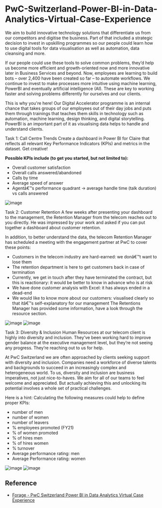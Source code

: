 # PwC-Switzerland-Power-BI-in-Data-Analytics-Virtual-Case-Experience
We aim to build innovative technology solutions that differentiate us from our competitors and digitise the business. Part of that included a strategic decision to invest in upskilling programmes so our people could learn how to use digital tools for data visualisation as well as automation, data cleansing and more.

If our people could use these tools to solve common problems, they’d help us become more efficient and growth-oriented now and more innovative later in Business Services and beyond. Now, employees are learning to build bots – over 2,400 have been created so far – to automate workflows. We continue to invest to make processes more intuitive using machine learning, PowerBI and eventually artificial intelligence (AI). These are key to working faster and solving problems differently for ourselves and our clients.

This is why you're here! Our Digital Accelerator programme is an internal chance that takes groups of our employees out of their day jobs and puts them through trainings that teaches them skills in technology such as automation, machine learning, design thinking, and digital storytelling. PowerBI is an important part of it as visualising data helps to handle and understand clients.

Task 1: Call Centre Trends
Create a dashboard in Power BI for Claire that reflects all relevant Key Performance Indicators (KPIs) and metrics in the dataset. Get creative!

**Possible KPIs include (to get you started, but not limited to):**
- Overall customer satisfaction
- Overall calls answered/abandoned
- Calls by time
- Average speed of answer
- Agentâ€™s performance quadrant -> average handle time (talk duration) vs calls answered

![image](https://github.com/RishabDekate/PwC-Switzerland-Power-BI-in-Data-Analytics-Virtual-Case-Experience/assets/116620743/e5b8da56-848d-4540-bbcd-efdcc5fc6e24)

Task 2: Customer Retention
A few weeks after presenting your dashboard to the management, the Retention Manager from the telecom reaches out to you directly. He was impressed by your work and asked if you can put together a dashboard about customer retention.

In addition, to better understand the data, the telecom Retention Manager has scheduled a meeting with the engagement partner at PwC to cover these points:

- Customers in the telecom industry are hard-earned: we donâ€™t want to lose them
- The retention department is here to get customers back in case of termination 
- Currently, we get in touch after they have terminated the contract, but this is reactionary: it would be better to know in advance who is at risk 
- We have done customer analysis with Excel: it has always ended in a dead-end
- We would like to know more about our customers: visualised clearly so that itâ€™s self-explanatory for our management
The Retentions Manager has provided some information, have a look through the resource section.

![image](https://github.com/RishabDekate/PwC-Switzerland-Power-BI-in-Data-Analytics-Virtual-Case-Experience/assets/116620743/2d58c2e9-94eb-4cfc-9451-6b8404cd6165)
![image](https://github.com/RishabDekate/PwC-Switzerland-Power-BI-in-Data-Analytics-Virtual-Case-Experience/assets/116620743/b3bf9f42-635f-4824-83af-9d09a3d400f4)

Task 3: Diversity & Inclusion
Human Resources at our telecom client is highly into diversity and inclusion. They’ve been working hard to improve gender balance at the executive management level, but they’re not seeing any progress. They’re reaching out to us for help.

At PwC Switzerland we are often approached by clients seeking support with diversity and inclusion. Companies need a workforce of diverse talents and backgrounds to succeed in an increasingly complex and heterogeneous world. To us, diversity and inclusion are business imperatives, not just nice-to-haves. We aim for all of our teams to feel welcome and appreciated. But actually achieving this and unlocking its potential involves a whole set of practical challenges.

Here is a hint: Calculating the following measures could help to define proper KPIs:

- number of men
- number of women
- number of leavers
- % employees promoted (FY21)
- % of women promoted
- % of hires men
- % of hires women
- % turnover 
- Average performance rating: men
- Average Performance rating: women

![image](https://github.com/RishabDekate/PwC-Switzerland-Power-BI-in-Data-Analytics-Virtual-Case-Experience/assets/116620743/daad6b76-cab0-47a5-996f-f060f832f384)
![image](https://github.com/RishabDekate/PwC-Switzerland-Power-BI-in-Data-Analytics-Virtual-Case-Experience/assets/116620743/df135363-ebea-4ef5-81b4-a8e5f56d0d47)

## Reference
 - [Forage - PwC Switzerland Power BI in Data Analytics Virtual Case Experience](https://www.theforage.com/virtual-internships/prototype/a87GpgE6tiku7q3gu/Power%20BI%20in%20Data%20Analytics?ref=zYi2CnpbWjhcS7sAk)



